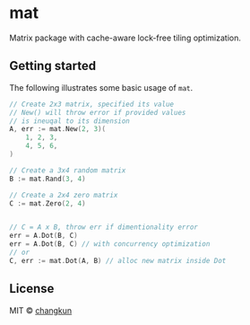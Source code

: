 # mat

Matrix package with cache-aware lock-free tiling optimization.

## Getting started

The following illustrates some basic usage of `mat`.

```go
// Create 2x3 matrix, specified its value
// New() will throw error if provided values 
// is ineuqal to its dimension
A, err := mat.New(2, 3)(
    1, 2, 3,
    4, 5, 6,
)

// Create a 3x4 random matrix
B := mat.Rand(3, 4)

// Create a 2x4 zero matrix
C := mat.Zero(2, 4)


// C = A x B, throw err if dimentionality error
err = A.Dot(B, C)
err = A.Dot(B, C) // with concurrency optimization
// or
C, err := mat.Dot(A, B) // alloc new matrix inside Dot
```

## License

MIT &copy; [changkun](https://changkun.de)